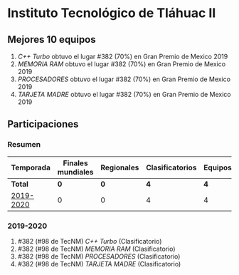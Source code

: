 ---
---

# Instituto Tecnológico de Tláhuac II

## Mejores 10 equipos

1. _C++ Turbo_ obtuvo el lugar #382 (70%) en Gran Premio de Mexico 2019
1. _MEMORIA RAM_ obtuvo el lugar #382 (70%) en Gran Premio de Mexico 2019
1. _PROCESADORES_ obtuvo el lugar #382 (70%) en Gran Premio de Mexico 2019
1. _TARJETA MADRE_ obtuvo el lugar #382 (70%) en Gran Premio de Mexico 2019

## Participaciones

### Resumen

| Temporada | Finales mundiales | Regionales | Clasificatorios | Equipos |
| --- | --- | --- | --- | --- |
| **Total** | **0** | **0** | **4** | **4** |
| [2019-2020](#2019-2020) | 0 | 0 | 4 | 4 |

### 2019-2020

1. #382 (#98 de TecNM) _C++ Turbo_ (Clasificatorio)
1. #382 (#98 de TecNM) _MEMORIA RAM_ (Clasificatorio)
1. #382 (#98 de TecNM) _PROCESADORES_ (Clasificatorio)
1. #382 (#98 de TecNM) _TARJETA MADRE_ (Clasificatorio)



